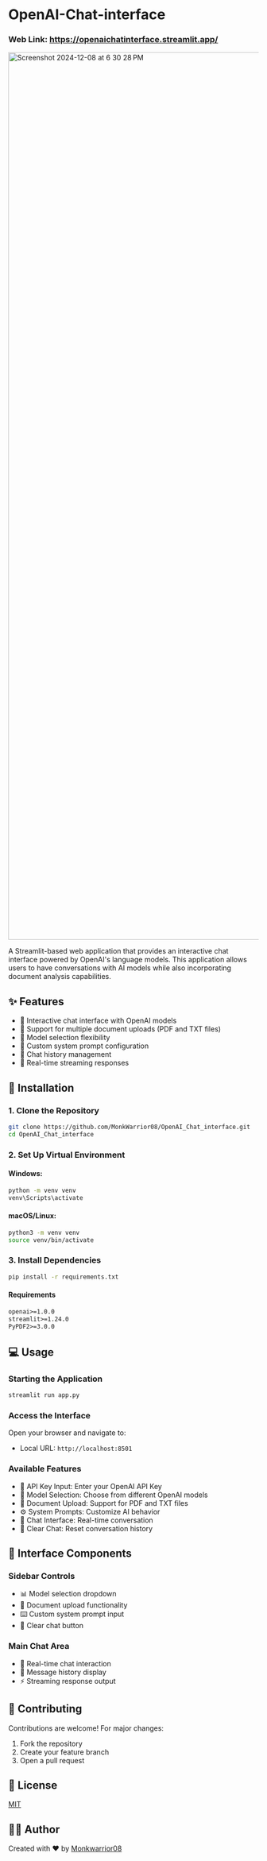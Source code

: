 # OpenAI-Chat-interface
### Web Link: https://openaichatinterface.streamlit.app/

<img width="1787" alt="Screenshot 2024-12-08 at 6 30 28 PM" src="https://github.com/user-attachments/assets/22e16bac-607d-49e3-a060-34587a106a9c">

A Streamlit-based web application that provides an interactive chat interface powered by OpenAI's language models. This application allows users to have conversations with AI models while also incorporating document analysis capabilities.

## ✨ Features

- 🤖 Interactive chat interface with OpenAI models
- 📁 Support for multiple document uploads (PDF and TXT files)
- 🔄 Model selection flexibility
- 💬 Custom system prompt configuration
- 🧹 Chat history management
- 📝 Real-time streaming responses

## 🚀 Installation

### 1. Clone the Repository
```bash
git clone https://github.com/MonkWarrior08/OpenAI_Chat_interface.git
cd OpenAI_Chat_interface
```

### 2. Set Up Virtual Environment

#### Windows:
```bash
python -m venv venv
venv\Scripts\activate
```

#### macOS/Linux:
```bash
python3 -m venv venv
source venv/bin/activate
```

### 3. Install Dependencies
```bash
pip install -r requirements.txt
```

#### Requirements
```txt
openai>=1.0.0
streamlit>=1.24.0
PyPDF2>=3.0.0
```


## 💻 Usage

### Starting the Application
```bash
streamlit run app.py
```

### Access the Interface
Open your browser and navigate to:
- Local URL: `http://localhost:8501`

### Available Features
- 🔑 API Key Input: Enter your OpenAI API Key
- 🔄 Model Selection: Choose from different OpenAI models
- 📁 Document Upload: Support for PDF and TXT files
- ⚙️ System Prompts: Customize AI behavior
- 💬 Chat Interface: Real-time conversation
- 🧹 Clear Chat: Reset conversation history

## 🎯 Interface Components

### Sidebar Controls
- 📊 Model selection dropdown
- 📎 Document upload functionality
- ⌨️ Custom system prompt input
- 🔄 Clear chat button

### Main Chat Area
- 💬 Real-time chat interaction
- 📜 Message history display
- ⚡ Streaming response output

## 🤝 Contributing
Contributions are welcome! For major changes:
1. Fork the repository
2. Create your feature branch
3. Open a pull request

## 📄 License
[MIT](https://choosealicense.com/licenses/mit/)

## 👨‍💻 Author
Created with ❤️ by [Monkwarrior08](https://github.com/MonkWarrior08)
